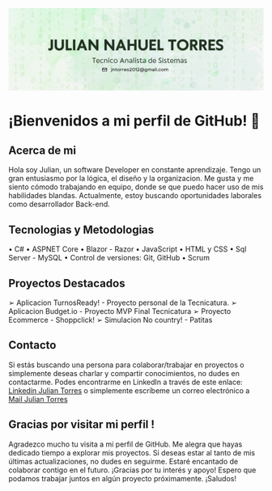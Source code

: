 ![Hola!](images/Screenshot_43.png)

# ¡Bienvenidos a mi perfil de GitHub! 👋

## Acerca de mi
Hola soy Julian, un software Developer en constante aprendizaje. Tengo un gran entusiasmo por la lógica, el diseño y la organizacion. Me gusta y me siento cómodo trabajando en equipo, donde se que puedo hacer uso de mis habilidades blandas. Actualmente, estoy buscando oportunidades laborales como desarrollador Back-end. 

## Tecnologias y Metodologias

• C#
• ASPNET Core
• Blazor - Razor
• JavaScript
• HTML y CSS
• Sql Server - MySQL
• Control de versiones: Git, GitHub
• Scrum

## Proyectos Destacados
➢ Aplicacion TurnosReady! - Proyecto personal de la Tecnicatura.
➢ Aplicacion Budget.io - Proyecto MVP Final Tecnicatura
➢ Proyecto Ecommerce - Shoppclick!
➢ Simulacion No country! - Patitas

## Contacto
Si estás buscando una persona para colaborar/trabajar en proyectos o simplemente deseas charlar y compartir conocimientos, no dudes en contactarme. Podes encontrarme en LinkedIn a través de este enlace:
[Linkedin Julian Torres](https://www.linkedin.com/in/julian-nahuel-torres) o simplemente escríbeme un correo electrónico a [Mail Julian Torres](mailto:jntorres2012@gmail.com)

## Gracias por visitar mi perfil !
Agradezco mucho tu visita a mi perfil de GitHub. Me alegra que hayas dedicado tiempo a explorar mis proyectos. Si deseas estar al tanto de mis últimas actualizaciones, no dudes en seguirme. Estaré encantado de colaborar contigo en el futuro. ¡Gracias por tu interés y apoyo! Espero que podamos trabajar juntos en algún proyecto próximamente. ¡Saludos! 
